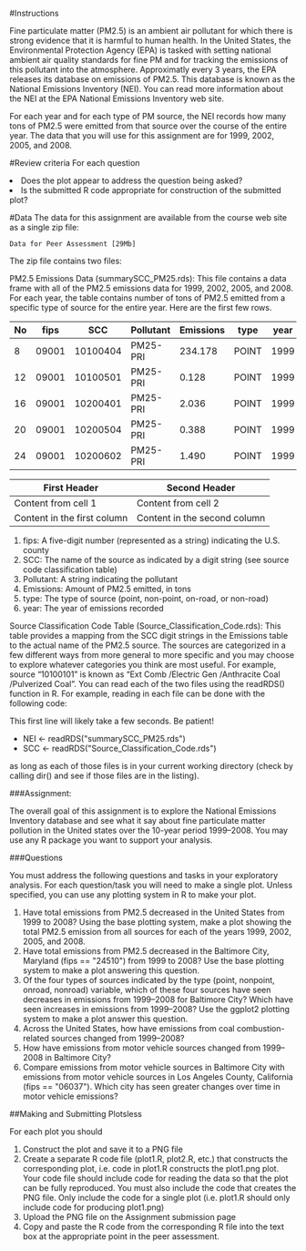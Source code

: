 #Instructions

Fine particulate matter (PM2.5) is an ambient air pollutant for which there is strong evidence that it is harmful to human health. In the United States, the Environmental Protection Agency (EPA) is tasked with setting national ambient air quality standards for fine PM and for tracking the emissions of this pollutant into the atmosphere. Approximatly every 3 years, the EPA releases its database on emissions of PM2.5. This database is known as the National Emissions Inventory (NEI). You can read more information about the NEI at the EPA National Emissions Inventory web site.

For each year and for each type of PM source, the NEI records how many tons of PM2.5 were emitted from that source over the course of the entire year. The data that you will use for this assignment are for 1999, 2002, 2005, and 2008.

#Review criteria 
For each question

<li>Does the plot appear to address the question being asked?</li>
<li>Is the submitted R code appropriate for construction of the submitted plot?</li>

#Data
The data for this assignment are available from the course web site as a single zip file:

	Data for Peer Assessment [29Mb]

The zip file contains two files:

PM2.5 Emissions Data (summarySCC_PM25.rds): This file contains a data frame with all of the PM2.5 emissions data for 1999, 2002, 2005, and 2008.
For each year, the table contains number of tons of PM2.5 emitted from a specific type of source for the entire year. Here are the first few rows.

No |  fips |      SCC |  Pollutant | Emissions |  type | year 
-- | ----- | -------- | ---------- | --------- | ----- | ---- 
8  | 09001 | 10100404 | PM25-PRI | 234.178 | POINT | 1999 
12 | 09001 | 10100501 | PM25-PRI | 0.128 | POINT | 1999 
16 | 09001 | 10200401 | PM25-PRI | 2.036 | POINT | 1999 
20 | 09001 | 10200504 | PM25-PRI | 0.388 | POINT | 1999 
24 | 09001 | 10200602 | PM25-PRI | 1.490 | POINT | 1999 


First Header | Second Header
------------ | -------------
Content from cell 1 | Content from cell 2
Content in the first column | Content in the second column


1. fips: A five-digit number (represented as a string) indicating the U.S. county
2. SCC: The name of the source as indicated by a digit string (see source code classification table)
3. Pollutant: A string indicating the pollutant
4. Emissions: Amount of PM2.5 emitted, in tons
5. type: The type of source (point, non-point, on-road, or non-road)
6. year: The year of emissions recorded


Source Classification Code Table (Source_Classification_Code.rds): This table provides a mapping from the SCC digit strings in the Emissions table to the actual name of the PM2.5 source. The sources are categorized in a few different ways from more general to more specific and you may choose to explore whatever categories you think are most useful. For example, source “10100101” is known as “Ext Comb /Electric Gen /Anthracite Coal /Pulverized Coal”.
You can read each of the two files using the readRDS() function in R. For example, reading in each file can be done with the following code:

This first line will likely take a few seconds. Be patient!

* NEI <- readRDS("summarySCC_PM25.rds")
* SCC <- readRDS("Source_Classification_Code.rds")

as long as each of those files is in your current working directory (check by calling dir() and see if those files are in the listing).

###Assignment:

The overall goal of this assignment is to explore the National Emissions Inventory database and see what it say about fine particulate matter pollution in the United states over the 10-year period 1999–2008. You may use any R package you want to support your analysis.

###Questions

You must address the following questions and tasks in your exploratory analysis. For each question/task you will need to make a single plot. Unless specified, you can use any plotting system in R to make your plot.

 1. Have total emissions from PM2.5 decreased in the United States from 1999 to 2008? Using the base plotting system, make a plot showing the total PM2.5 emission from all sources for each of the years 1999, 2002, 2005, and 2008.
 2. Have total emissions from PM2.5 decreased in the Baltimore City, Maryland (fips == "24510") from 1999 to 2008? Use the base plotting system to make a plot answering this question.
 3. Of the four types of sources indicated by the type (point, nonpoint, onroad, nonroad) variable, which of these four sources have seen decreases in emissions from 1999–2008 for Baltimore City? Which have seen increases in emissions from 1999–2008? Use the ggplot2 plotting system to make a plot answer this question.
 4. Across the United States, how have emissions from coal combustion-related sources changed from 1999–2008?
 5. How have emissions from motor vehicle sources changed from 1999–2008 in Baltimore City?
 6. Compare emissions from motor vehicle sources in Baltimore City with emissions from motor vehicle sources in Los Angeles County, California (fips == "06037"). Which city has seen greater changes over time in motor vehicle emissions?

##Making and Submitting Plotsless 

For each plot you should

 1. Construct the plot and save it to a PNG file
 2. Create a separate R code file (plot1.R, plot2.R, etc.) that constructs the corresponding plot, i.e. code in plot1.R constructs the plot1.png plot. Your code file should include code for reading the data so that the plot can be fully reproduced. You must also include the code that creates the PNG file. Only include the code for a single plot (i.e. plot1.R should only include code for producing plot1.png)
 3. Upload the PNG file on the Assignment submission page
 4. Copy and paste the R code from the corresponding R file into the text box at the appropriate point in the peer assessment.

